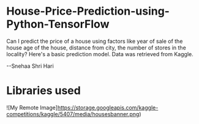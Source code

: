 # House-Price-Prediction-using-Python-TensorFlow


Can I predict the price of a house using factors like year of sale of the house age of the house, distance from city, the number of stores in the locality? Here's a basic prediction model. Data was retrieved from Kaggle. 

--Snehaa Shri Hari 

# Libraries used


![My Remote Image]https://storage.googleapis.com/kaggle-competitions/kaggle/5407/media/housesbanner.png)
